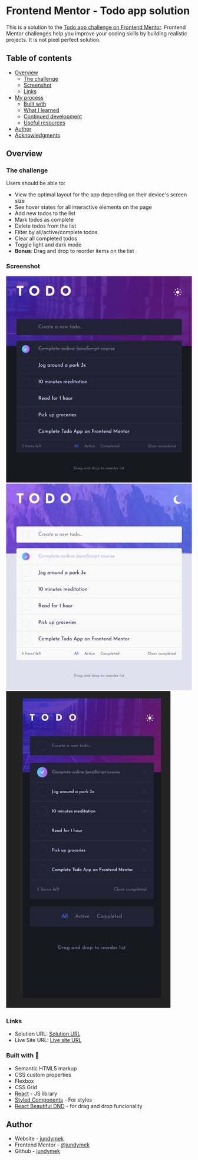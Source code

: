 # Frontend Mentor - Todo app solution

This is a solution to the [Todo app challenge on Frontend Mentor](https://www.frontendmentor.io/challenges/todo-app-Su1_KokOW). Frontend Mentor challenges help you improve your coding skills by building realistic projects. It is not pixel perfect solution.

## Table of contents

- [Overview](#overview)
  - [The challenge](#the-challenge)
  - [Screenshot](#screenshot)
  - [Links](#links)
- [My process](#my-process)
  - [Built with](#built-with)
  - [What I learned](#what-i-learned)
  - [Continued development](#continued-development)
  - [Useful resources](#useful-resources)
- [Author](#author)
- [Acknowledgments](#acknowledgments)

## Overview

### The challenge

Users should be able to:

- View the optimal layout for the app depending on their device's screen size
- See hover states for all interactive elements on the page
- Add new todos to the list
- Mark todos as complete
- Delete todos from the list
- Filter by all/active/complete todos
- Clear all completed todos
- Toggle light and dark mode
- **Bonus**: Drag and drop to reorder items on the list

### Screenshot

![Desktop dark](./github/desktop-dark.png)
![Desktop light](./github/desktop-light.png)
![Mobile dark](./github/mobile.png)

### Links

- Solution URL: [Solution URL](https://github.com/jundymek/todo-frontendmentor)
- Live Site URL: [Live site URL](https://jundymek.github.io/todo-frontendmentor/)

### Built with 🚀

- Semantic HTML5 markup
- CSS custom properties
- Flexbox
- CSS Grid
- [React](https://reactjs.org/) - JS library
- [Styled Components](https://styled-components.com/) - For styles
- [React Beautiful DND](https://github.com/atlassian/react-beautiful-dnd) - for drag and drop funcionality

## Author

- Website - [jundymek](https://jundymek.com)
- Frontend Mentor - [@jundymek](https://www.frontendmentor.io/profile/jundymek)
- Github - [jundymek](https://github.com/jundymek)
